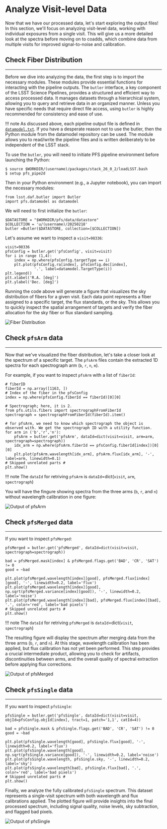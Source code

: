 # Analyze Visit-level Data

Now that we have our processed data, let's start exploring the output files! In this section, we'll focus on analyzing visit-level data, working with individual exposures from a single visit. This will give us a more detailed look at the spectra before moving on to coadds, which combine data from multiple visits for improved signal-to-noise and calibration.

## Check Fiber Distribution

---

Before we dive into analyzing the data, the first step is to import the necessary modules. These modules provide essential functions for interacting with the pipeline outputs.
The `butler` interface, a key component of the LSST Science Pipelines, provides a structured and efficient way to access processed data. It manages datasets through a hierarchical system, allowing you to query and retrieve data in an organized manner. Unless you have specific needs that require direct file access, using `butler` is highly recommended for consistency and ease of use.

!!! note
    As discussed above, each pipeline output file is defined in [`datamodel.txt`](https://github.com/Subaru-PFS/datamodel/blob/master/datamodel.txt). If you have a desperate reason not to use the butler, then the Python module from the datamodel repository can be used. The module allows you to read/write the pipeline files and is written deliberately to be independent of the LSST stack.

To use the `butler`, you will need to initiate PFS pipeline environment before launching the Python:

```
$ source $WORKDIR/(username)/packages/stack_26_0_2/loadLSST.bash
$ setup pfs_pipe2d
```

Then in your Python environment (e.g., a Jupyter notebook), you can import the necessary modules:

```
from lsst.daf.butler import Butler
import pfs.datamodel as datamodel
```

We will need to first initialize the `butler`:

```
$DATASTORE = "$WORKDIR/pfs/data/datastore"
$COLLECTION = 'u/(username)/20250218'
butler =Butler($DATASTORE, collection=[$COLLECTION])
```

Let's assume we want to inspect a `visit=98336`:

```
visit=98336
pfsConfig = butler.get('pfsConfig', visit=visit)
for i in range (1,4):
    index = np.where(pfsConfig.targetType == i)
    plt.plot(pfsConfig.ra[index], pfsConfig.dec[index], 
             '.', label=datamodel.TargetType(i))
plt.legend()
plt.xlabel('R.A. [deg]')
plt.ylabel('Dec. [deg]')
```

Running the code above will generate a figure that visualizes the sky distribution of fibers for a given visit. Each data point represents a fiber assigned to a specific target, the flux standards, or the sky. This allows you to quickly inspect the spatial arrangement of targets and verify the fiber allocation for the sky fiber or flux standard sampling.

![Fiber Distribution](img/out_fiberdist.png)

## Check `pfsArm` data

---

Now that we've visualized the fiber distribution, let's take a closer look at the spectrum of a specific target. The `pfsArm` files contain the extracted 1D spectra for each spectrograph arm (`b`, `r`, `n`, `m`).

For example, if you want to inspect `pfsArm` with a list of `fiberId`:

```
# fiberID
fiberId = np.array([1163, ])
# Index of the fiber in the pfsConfig
index = np.where(pfsConfig.fiberId == fiberId)[0][0]

# Spectrograph; here, it is 2.
from pfs.utils.fibers import spectrographFromFiberId
spectrograph = spectrographFromFiberId(fiberId).item()

# for pfsArm, we need to know which spectrograph the object is observed with. We get the spectrograph ID with a utility function.
for arm in ('b','r','n'):
    pfsArm = butler.get('pfsArm', dataId=dict(visit=visit, arm=arm, spectrograph=spectrograph))
    idx_arm = np.where(pfsArm.fiberId == pfsConfig.fiberId[index])[0][0] 
    plt.plot(pfsArm.wavelength[idx_arm], pfsArm.flux[idx_arm], '-', label=arm, linewidth=0.1)
# Skipped unrelated parts #
plt.show()
```

!!! note
    The `dataId` for retriving `pfsArm` is `dataId`=dict(`visit`, `arm`, `spectrograph`) 

You will have the fingure showing spectra from the three arms (`b`, `r`, and `n`) without wavelength calibration in one figure:

![Output of pfsArm](img/out_pfsArm.png)

## Check `pfsMerged` data

---

If you want to inspect `pfsMerged`:

```
pfsMerged = butler.get('pfsMerged', dataId=dict(visit=visit, spectrograph=spectrograph))

bad = pfsMerged.mask[index] & pfsMerged.flags.get('BAD', 'CR', 'SAT') != 0
good = ~bad

plt.plot(pfsMerged.wavelength[index][good], pfsMerged.flux[index][good], '-', linewidth=0.2, label='flux')
plt.plot(pfsMerged.wavelength[index][good], np.sqrt(pfsMerged.variance[index][good]), '-', linewidth=0.2, label='noise')
plt.plot(pfsMerged.wavelength[index][bad], pfsMerged.flux[index][bad], '.', color='red', label='bad pixels')
# Skipped unrelated parts #
plt.show()
```

!!! note
    The `dataId` for retriving `pfsMerged` is `dataId`=dict(`visit`, `spectrograph`) 

The resulting figure will display the spectrum after merging data from the three arms (`b`, `r`, and `n`). At this stage, wavelength calibration has been applied, but flux calibration has not yet been performed. This step provides a crucial intermediate product, allowing you to check for artifacts, discontinuities between arms, and the overall quality of spectral extraction before applying flux corrections.

![Output of pfsMerged](img/out_pfsMerged.png)

## Check `pfsSingle` data

---

If you want to inspect `pfsSingle`:

```
pfsSingle = butler.get('pfsSingle', dataId=dict(visit=visit, objId=pfsConfig.objId[index], tract=1, patch='1,1', catId=4))

bad = pfsSingle.mask & pfsSingle.flags.get('BAD', 'CR', 'SAT') != 0
good = ~bad

plt.plot(pfsSingle.wavelength[good], pfsSingle.flux[good], '-', linewidth=0.2, label='flux')
plt.plot(pfsSingle.wavelength[good], np.sqrt(pfsSingle.variance[good]), '-', linewidth=0.2, label='noise')
plt.plot(pfsSingle.wavelength, pfsSingle.sky, '-', linewidth=0.2, label='sky')
plt.plot(pfsSingle.wavelength[bad], pfsSingle.flux[bad], '.', color='red', label='bad pixels')
# Skipped unrelated parts #
plt.show()
``` 

Finally, we analyze the fully calibrated `pfsSingle` spectrum. This dataset represents a single-visit spectrum with both wavelength and flux calibrations applied. The plotted figure will provide insights into the final processed spectrum, including signal quality, noise levels, sky subtraction, and flagged bad pixels.

![Output of pfsSingle](img/out_pfsSingle.png)